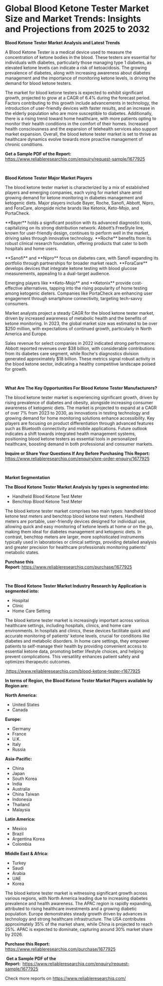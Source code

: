 <p><h1>Global Blood Ketone Tester Market Size and Market Trends: Insights and Projections from 2025 to 2032</h1></p><p><strong>Blood Ketone Tester Market Analysis and Latest Trends</strong></p>
<p><p>A Blood Ketone Tester is a medical device used to measure the concentration of ketone bodies in the blood. These testers are essential for individuals with diabetes, particularly those managing type 1 diabetes, as elevated ketone levels can indicate a risk of ketoacidosis. The growing prevalence of diabetes, along with increasing awareness about diabetes management and the importance of monitoring ketone levels, is driving the demand for blood ketone testers.</p><p>The market for blood ketone testers is expected to exhibit significant growth, projected to grow at a CAGR of 6.4% during the forecast period. Factors contributing to this growth include advancements in technology, the introduction of user-friendly devices with faster results, and an increase in the elderly population who are more susceptible to diabetes. Additionally, there is a rising trend toward home healthcare, with more patients opting to monitor their health conditions in the comfort of their homes. Increased health consciousness and the expansion of telehealth services also support market expansion. Overall, the blood ketone tester market is set to thrive as healthcare dynamics evolve towards more proactive management of chronic conditions.</p></p>
<p><strong>Get a Sample PDF of the Report:&nbsp;</strong> <a href="https://www.reliableresearchiq.com/enquiry/request-sample/1677925?utm_campaign=2238&utm_medium=2&utm_source=Github&utm_content=ia&utm_term=28022025&utm_id=blood-ketone-tester">https://www.reliableresearchiq.com/enquiry/request-sample/1677925</a></p>
<p>&nbsp;</p>
<p><strong>Blood Ketone Tester Major Market Players</strong></p>
<p><p>The blood ketone tester market is characterized by a mix of established players and emerging companies, each vying for market share amid growing demand for ketone monitoring in diabetes management and ketogenic diets. Major players include Bayer, Roche, Sanofi, Abbott, Nipro, and ForaCare, alongside niche brands like Ketonix, Keto-Mojo, and PortaCheck.</p><p>**Bayer** holds a significant position with its advanced diagnostic tools, capitalizing on its strong distribution network. Abbott’s FreeStyle line, known for user-friendly design, continues to perform well in the market, driving sales through innovative technology. **Roche** benefits from its robust clinical research foundation, offering products that cater to both hospitals and home users.</p><p>**Sanofi** and **Nipro** focus on diabetes care, with Sanofi expanding its portfolio through partnerships for broader market reach. **ForaCare** develops devices that integrate ketone testing with blood glucose measurements, appealing to a dual-target audience.</p><p>Emerging players like **Keto-Mojo** and **Ketonix** provide cost-effective alternatives, tapping into the rising popularity of home testing among ketogenic dieters. Companies like PortaCheck are enhancing user engagement through smartphone connectivity, targeting tech-savvy consumers.</p><p>Market analysts project a steady CAGR for the blood ketone tester market, driven by increased awareness of metabolic health and the benefits of ketone monitoring. In 2023, the global market size was estimated to be over $250 million, with expectations of continued growth, particularly in North America and Europe.</p><p>Sales revenue for select companies in 2022 indicated strong performance: Abbott reported revenues over $38 billion, with considerable contributions from its diabetes care segment, while Roche's diagnostics division generated approximately $18 billion. These metrics signal robust activity in the blood ketone sector, indicating a healthy competitive landscape poised for growth.</p></p>
<p>&nbsp;</p>
<p><strong>What Are The Key Opportunities For Blood Ketone Tester Manufacturers?</strong></p>
<p><p>The blood ketone tester market is experiencing significant growth, driven by rising prevalence of diabetes and obesity, alongside increasing consumer awareness of ketogenic diets. The market is projected to expand at a CAGR of over 7% from 2023 to 2030, as innovations in testing technology and growing demand for home monitoring solutions enhance accessibility. Key players are focusing on product differentiation through advanced features such as Bluetooth connectivity and mobile applications. Future outlook indicates a shift towards integrated health management systems, positioning blood ketone testers as essential tools in personalized healthcare, boosting demand in both professional and consumer markets.</p></p>
<p><strong>Inquire or Share Your Questions If Any Before Purchasing This Report:</strong> <a href="https://www.reliableresearchiq.com/enquiry/pre-order-enquiry/1677925?utm_campaign=2238&utm_medium=2&utm_source=Github&utm_content=ia&utm_term=28022025&utm_id=blood-ketone-tester">https://www.reliableresearchiq.com/enquiry/pre-order-enquiry/1677925</a></p>
<p>&nbsp;</p>
<p><strong>Market Segmentation</strong></p>
<p><strong>The Blood Ketone Tester Market Analysis by types is segmented into:</strong></p>
<p><ul><li>Handheld Blood Ketone Test Meter</li><li>Benchtop Blood Ketone Test Meter</li></ul></p>
<p><p>The blood ketone tester market comprises two main types: handheld blood ketone test meters and benchtop blood ketone test meters. Handheld meters are portable, user-friendly devices designed for individual use, allowing quick and easy monitoring of ketone levels at home or on the go, making them ideal for diabetes management and ketogenic diets. In contrast, benchtop meters are larger, more sophisticated instruments typically used in laboratories or clinical settings, providing detailed analysis and greater precision for healthcare professionals monitoring patients' metabolic states.</p></p>
<p><strong>Purchase this Report:&nbsp;</strong><a href="https://www.reliableresearchiq.com/purchase/1677925?utm_campaign=2238&utm_medium=2&utm_source=Github&utm_content=ia&utm_term=28022025&utm_id=blood-ketone-tester">https://www.reliableresearchiq.com/purchase/1677925</a></p>
<p>&nbsp;</p>
<p><strong>The Blood Ketone Tester Market Industry Research by Application is segmented into:</strong></p>
<p><ul><li>Hospital</li><li>Clinic</li><li>Home Care Setting</li></ul></p>
<p><p>The blood ketone tester market is increasingly important across various healthcare settings, including hospitals, clinics, and home care environments. In hospitals and clinics, these devices facilitate quick and accurate monitoring of patients' ketone levels, crucial for conditions like diabetes and metabolic disorders. In home care settings, they empower patients to self-manage their health by providing convenient access to essential ketone data, promoting better lifestyle choices, and helping prevent complications. This versatility enhances patient safety and optimizes therapeutic outcomes.</p></p>
<p><a href="https://www.reliableresearchiq.com/blood-ketone-tester-r1677925?utm_campaign=2238&utm_medium=2&utm_source=Github&utm_content=ia&utm_term=28022025&utm_id=blood-ketone-tester">&nbsp;https://www.reliableresearchiq.com/blood-ketone-tester-r1677925</a></p>
<p><strong>In terms of Region, the Blood Ketone Tester Market Players available by Region are:</strong></p>
<p>
    <p> <strong> North America: </strong>
        <ul>
            <li>United States</li>
            <li>Canada</li>
        </ul>
        </p> 
    <p> <strong> Europe: </strong>
        <ul>
            <li>Germany</li>
            <li>France</li>
            <li>U.K.</li>
            <li>Italy</li>
            <li>Russia</li>
        </ul>
        </p> 
    <p> <strong> Asia-Pacific: </strong>
        <ul>
            <li>China</li>
            <li>Japan</li>
            <li>South Korea</li>
            <li>India</li>
            <li>Australia</li>
            <li>China Taiwan</li>
            <li>Indonesia</li>
            <li>Thailand</li>
            <li>Malaysia</li>
        </ul>
        </p> 
    <p> <strong> Latin America: </strong>
        <ul>
            <li>Mexico</li>
            <li>Brazil</li>
            <li>Argentina Korea</li>
            <li>Colombia</li>
        </ul>
        </p> 
    <p> <strong> Middle East & Africa: </strong>
        <ul>
            <li>Turkey</li>
            <li>Saudi</li>
            <li>Arabia</li>
            <li>UAE</li>
            <li>Korea</li>
        </ul>
    </p>
    </p>
<p><p>The blood ketone tester market is witnessing significant growth across various regions, with North America leading due to increasing diabetes prevalence and health awareness. The APAC region is rapidly expanding, attributed to rising healthcare investments and a growing diabetic population. Europe demonstrates steady growth driven by advances in technology and strong healthcare infrastructure. The USA contributes approximately 35% of the market share, while China is projected to reach 25%. APAC is expected to dominate, capturing around 30% market share by 2026.</p></p>
<p><strong>Purchase this Report: </strong><a href="https://www.reliableresearchiq.com/purchase/1677925?utm_campaign=2238&utm_medium=2&utm_source=Github&utm_content=ia&utm_term=28022025&utm_id=blood-ketone-tester">https://www.reliableresearchiq.com/purchase/1677925</a></p>
<p>&nbsp;<strong>Get a Sample PDF of the Report:&nbsp;&nbsp;</strong><a href="https://www.reliableresearchiq.com/enquiry/request-sample/1677925?utm_campaign=2238&utm_medium=2&utm_source=Github&utm_content=ia&utm_term=28022025&utm_id=blood-ketone-tester">https://www.reliableresearchiq.com/enquiry/request-sample/1677925</a></p>
<p><strong></strong></p>
<p>Check more reports on <a href="https://www.reliableresearchiq.com/?utm_campaign=2238&utm_medium=2&utm_source=Github&utm_content=ia&utm_term=28022025&utm_id=blood-ketone-tester">https://www.reliableresearchiq.com/</a></p>